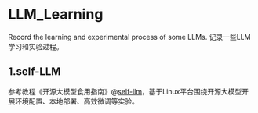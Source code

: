 # LLM_Learning
Record the learning and experimental process of some LLMs.
记录一些LLM学习和实验过程。

## 1.self-LLM
参考教程《开源大模型食用指南》@[self-llm](https://github.com/datawhalechina/self-llm)，基于Linux平台围绕开源大模型开展环境配置、本地部署、高效微调等实验。
